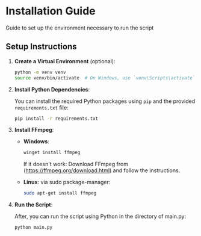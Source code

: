
# Installation Guide

Guide to set up the environment necessary to run the script


## Setup Instructions

1. **Create a Virtual Environment** (optional):

    ```bash
    python -m venv venv
    source venv/bin/activate  # On Windows, use `venv\Scripts\activate`
    ```

2. **Install Python Dependencies**:

    You can install the required Python packages using `pip` and the provided `requirements.txt` file:

    ```bash
    pip install -r requirements.txt
    ```

3. **Install FFmpeg**:

    - **Windows**:
        ```bash
        winget install ffmpeg
        ```
        If it doesn't work:
        Download FFmpeg from (https://ffmpeg.org/download.html) and follow the instructions.

    - **Linux**:
        via sudo package-manager:
        ```bash
        sudo apt-get install ffmpeg
        ```

4. **Run the Script**:

    After, you can run the script using Python in the directory of main.py:

    ```bash
    python main.py
    ```